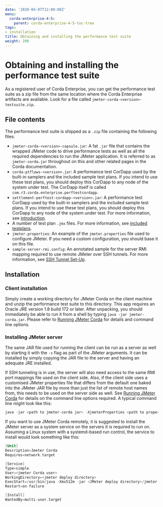 ```yaml
---
date: '2020-04-07T12:00:00Z'
menu:
  corda-enterprise-4-5:
    parent: corda-enterprise-4-5-toc-tree
tags:
- installation
title: Obtaining and installing the performance test suite
weight: 200
---
```



# Obtaining and installing the performance test suite

As a registered user of Corda Enterprise, you can get the performance test suite as a zip file from the same location where the Corda
Enterprise artifacts are available. Look for a file called `jmeter-corda-<version>-testsuite.zip`.


## File contents

The performance test suite is shipped as a `.zip` file containing the following files:

* `jmeter-corda-<version>-capsule.jar`: A fat `.jar` file that contains the wrapped JMeter code to drive performance tests as well as all the required dependencies to run the JMeter application. It is referred to as `jmeter-corda.jar` throughout on this and other related pages in the Corda documentation.
* `corda-ptflows-<version>.jar`: A performance test CorDapp used by the built-in samplers and the included sample test plans. If you intend to use these test plans, you should deploy this CorDapp to any node of the system under test. The CorDapp itself is called `com.r3.corda.enterprise.perftestcordapp`.
* `settlement-perftest-cordapp-<version>.jar`: A performance test CorDapp used by the built-in samplers and the included sample test plans. If you intend to use these test plans, you should deploy this CorDapp to any node of the system under test. For more information, see [introduction](introduction.html#performance-test-cordapps).
* A number of test plan `.jmx` files. For more information, see [included testplans](jmeter-testplans.html#included-testplans).
* `jmeter.properties`: An example of the `jmeter.properties` file used to configure JMeter. If you need a custom configuration, you should base it on this file.
* `sample-server-rmi.config`: An annotated sample for the server RMI mapping required to use remote JMeter over SSH tunnels. For more information, see [SSH Tunnel Set-Up](running-jmeter-corda.html#ssh-tunnel-set-up).


## Installation


### Client installation

Simply create a working directory for JMeter Corda on the client machine and unzip the performance test suite to this
directory. This app requires an Oracle JRE version 1.8 build 172 or later. After unpacking,
you should immediately be able to run it from a shell by typing `java -jar jmeter-corda.jar`. Please refer to
[Running JMeter Corda](running-jmeter-corda.md) for details and command line options.



### Installing JMeter server

The same JAR file used for running the client can be run as a server as well by starting it with the `-s` flag as part
of the JMeter arguments. It can be installed by simply copying the JAR file to the server and having an adequate JRE
installed.

If SSH tunneling is in use, the server will also need access to the same RMI port mappings file used on the client side.
Also, if the client side uses a customised JMeter properties file that differs from the default one baked into the JMeter
JAR file by more than just the
list of remote host names from, this needs to be used on the server side as well. See [Running JMeter Corda](running-jmeter-corda.md)
for details on the command line options required. A typical command line might look like this:

```kotlin
java -jar <path to jmeter-corda jar> -XjmeterProperties <path to properties file> -XserverRmiMappings <path to RMI mappings file> -- -s
```

If you want to use JMeter Corda remotely, it is suggested to install the JMeter server as a system service on the servers
it is required to run on. Assuming a Linux system with a systemd-based run control, the service to install would look
something like this:

```kotlin
[Unit]
Description=Jmeter Corda
Requires=network.target

[Service]
Type=simple
User=<jmeter Corda user>
WorkingDirectory=<jmeter deploy directory>
ExecStart=/usr/bin/java -Xmx512m -jar <JMeter deploy directory>/jmeter-corda.jar -XjmeterProperties <path to properties file> -XserverRmiMappings <path to RMI mappings file> -- -s
Restart=on-failure

[Install]
WantedBy=multi-user.target
```
